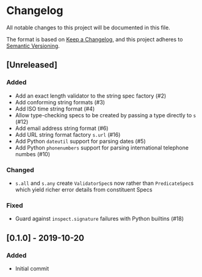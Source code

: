 # Changelog
All notable changes to this project will be documented in this file.

The format is based on [Keep a Changelog](https://keepachangelog.com/en/1.0.0/),
and this project adheres to [Semantic Versioning](https://semver.org/spec/v2.0.0.html).

## [Unreleased]
### Added
- Add an exact length validator to the string spec factory (#2)
- Add conforming string formats (#3)
- Add ISO time string format (#4)
- Allow type-checking specs to be created by passing a type directly to `s` (#12)
- Add email address string format (#6)
- Add URL string format factory `s.url` (#16)
- Add Python `dateutil` support for parsing dates (#5)
- Add Python `phonenumbers` support for parsing international telephone numbes (#10)

### Changed
- `s.all` and `s.any` create `ValidatorSpec`s now rather than `PredicateSpec`s
  which yield richer error details from constituent Specs

### Fixed
- Guard against `inspect.signature` failures with Python builtins (#18)

## [0.1.0] - 2019-10-20
### Added
- Initial commit
